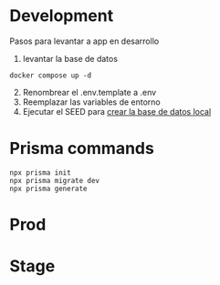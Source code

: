 # Development
Pasos para levantar a app en desarrollo

1. levantar la base de datos
```
docker compose up -d
```

2. Renombrear el .env.template a .env
3. Reemplazar las variables de entorno
4. Ejecutar el SEED para [crear la base de datos local](localhost:3000/api/seed)


# Prisma commands
```
npx prisma init
npx prisma migrate dev
npx prisma generate
```




# Prod



# Stage
